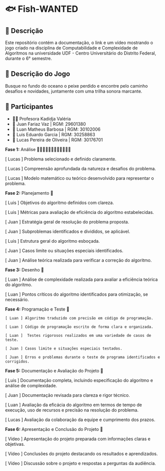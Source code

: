 # 🐟 Fish-WANTED

## 📜 Descrição
Este repositório contém a documentação, o link e um vídeo mostrando o jogo criado na disciplina de Computabilidade e Complexidade de Algoritmos na universidade UDF - Centro Universitário do Distrito Federal, durante o 6° semestre.

## 📃 Descrição do Jogo
Busque no fundo do oceano o peixe perdido e encontre pelo caminho desafios e novidades, juntamente com uma trilha sonora marcante.

## 👥 Participantes
- 👩‍🏫 Profesora Kadidja Valéria
- 👤 Juan Fariaz Vaz | RGM: 29601380
- 👤 Luan Matheus Barbosa | RGM: 30102006
- 👤 Luis Eduardo Garcia | RGM: 30258863
- 👤 Lucas Pereira de Oliveira | RGM: 30176701

**Fase 1:** Análise 🐠🐡🦐🦑🐙🦞🦀🦈🐬🐋🦭🐳

  [ Lucas ] Problema selecionado e definido claramente.
  
  [ Lucas ]  Compreensão aprofundada da natureza e desafios do problema.
  
  [ Lucas ] Modelo matemático ou teórico desenvolvido para representar o problema.
  
**Fase 2:** Planejamento 🐡

   [ Luis ] Objetivos do algoritmo definidos com clareza.
   
   [ Luis ] Métricas para avaliação de eficiência do algoritmo estabelecidas.
   
   [ Juan ] Estratégia geral de resolução do problema proposta.
   
   [ Juan ] Subproblemas identificados e divididos, se aplicável.
   
   [ Luis ] Estrutura geral do algoritmo esboçada.
   
   [ Juan ] Casos limite ou situações especiais identificados.
   
   [ Juan ] Análise teórica realizada para verificar a correção do algoritmo.
 
**Fase 3:** Desenho 🦐

   [ Luan ] Análise de complexidade realizada para avaliar a eficiência teórica do algoritmo.
   
   [ Luan ] Pontos críticos do algoritmo identificados para otimização, se necessário.
   
**Fase 4:** Programação e Teste 🦑

    [ Luan ] Algoritmo traduzido com precisão em código de programação.
  
    [ Luan ] Código de programação escrito de forma clara e organizada.
  
    [ Luan ]  Testes rigorosos realizados em uma variedade de casos de teste.
  
    [ Juan ] Casos limite e situações especiais testados.
  
    [ Juan ] Erros e problemas durante o teste de programa identificados e corrigidos.
  
**Fase 5:** Documentação e Avaliação do Projeto 🐙

   [ Luis ] Documentação completa, incluindo especificação do algoritmo e análise de complexidade.
   
   [ Juan ] Documentação revisada para clareza e rigor técnico.
   
   [ Luan ] Avaliação da eficácia do algoritmo em termos de tempo de execução, uso de recursos e precisão na resolução do problema.
   
   [ Lucas ] Avaliação da colaboração da equipe e cumprimento dos prazos.
   
**Fase 6:** Apresentação e Conclusão do Projeto 🦈

  [ Vídeo ] Apresentação do projeto preparada com informações claras e objetivas.
  
  [ Vídeo ] Conclusões do projeto destacando os resultados e aprendizados.
  
  [ Vídeo ] Discussão sobre o projeto e respostas a perguntas da audiência.
